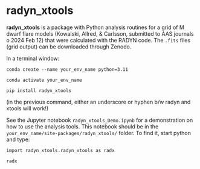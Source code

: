 # radyn_xtools

**radyn_xtools** is a package with Python analysis routines for a grid of M dwarf flare models (Kowalski, Allred, & Carlsson, submitted to AAS journals o 2024 Feb 12) that were calculated with the RADYN code.  The `.fits` files (grid output) can be downloaded through Zenodo.

In a terminal window:

`conda create --name your_env_name python=3.11`

`conda activate your_env_name`

`pip install radyn_xtools`

(in the previous command, either an underscore or hyphen b/w radyn and xtools will work!)

See the Jupyter notebook `radyn_xtools_Demo.ipynb` for a demonstration on how to use the analysis tools.  This notebook should be in the `your_env_name/site-packages/radyn_xtools/` folder.  To find it, start python and type:

`import radyn_xtools.radyn_xtools as radx`

`radx`


